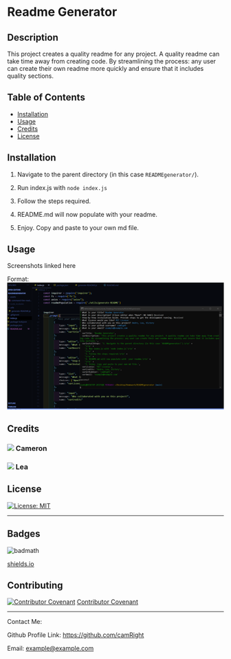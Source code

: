 
# Readme Generator

## Description 

This project creates a quality readme for any project. A quality readme can take time away from creating code. By streamlining the process: any user can create their own readme more quickly and ensure that it includes quality sections.

## Table of Contents


* [Installation](#installation)
* [Usage](#usage)
* [Credits](#credits)
* [License](#license)


## Installation

1. Navigate to the parent directory (in this case `READMEgenerator/`).

2. Run index.js with `node index.js`

3. Follow the steps required.

4. README.md will now populate with  your readme.

5. Enjoy. Copy and paste to your own md file.


## Usage 

Screenshots linked here

Format:
![App in use.](/assets/Bash_use.png)


## Credits

### [![](https://github.com/camRight.png?size=50)](https://github.com/camRight)               Cameron


### [![](https://github.com/leawilhelmer.png?size=50)](https://github.com/leawilhelmer)               Lea


## License

[![License: MIT](https://img.shields.io/badge/License-MIT-yellow.svg)](https://opensource.org/licenses/MIT)



---


## Badges

![badmath](https://img.shields.io/github/languages/top/nielsenjared/badmath)

[shields.io](https://shields.io/)

## Contributing

[![Contributor Covenant](https://img.shields.io/badge/Contributor%20Covenant-v2.0%20adopted-ff69b4.svg)](code_of_conduct.md)      [Contributor Covenant](https://www.contributor-covenant.org/)

---

Contact Me:

Github Profile Link: https://github.com/camRight

Email: example@example.com
